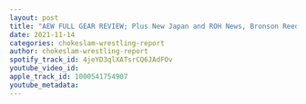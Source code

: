 ```yaml
---
layout: post
title: "AEW FULL GEAR REVIEW; Plus New Japan and ROH News, Bronson Reed Returns attacks Juice Robinson, Jay Lethal signs with AEW"
date: 2021-11-14
categories: chokeslam-wrestling-report
author: chokeslam-wrestling-report
spotify_track_id: 4jeYD3qlXATsrCQ6JAdFOv
youtube_video_id: 
apple_track_id: 1000541754907
youtube_metadata: 
---
```


